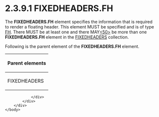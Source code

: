 <html dir="LTR" xmlns:mshelp="http://msdn.microsoft.com/mshelp" xmlns:ddue="http://ddue.schemas.microsoft.com/authoring/2003/5" xmlns:xlink="http://www.w3.org/1999/xlink" xmlns:tool="http://www.microsoft.com/tooltip">
    <head>
        <meta http-equiv="Content-Type" content="text/html; CHARSET=utf-8"></meta>
        <meta name="save" content="history"></meta>
        <title>2.3.9.1 FIXEDHEADERS.FH</title>
        <xml>
            <mshelp:toctitle title="2.3.9.1 FIXEDHEADERS.FH"></mshelp:toctitle>
            <mshelp:rltitle title="[MS-RGDI]: FIXEDHEADERS.FH"></mshelp:rltitle>
            <mshelp:keyword index="A" term="39367960-ab82-4437-80a8-bcbbf7333b11"></mshelp:keyword>
            <mshelp:attr name="DCSext.ContentType" value="open specification"></mshelp:attr>
            <mshelp:attr name="AssetID" value="39367960-ab82-4437-80a8-bcbbf7333b11"></mshelp:attr>
            <mshelp:attr name="TopicType" value="kbRef"></mshelp:attr>
            <mshelp:attr name="DCSext.Title" value="[MS-RGDI]: FIXEDHEADERS.FH" />
        </xml>
    </head>
    <body>
        <div id="header">
            <h1 class="heading">2.3.9.1 FIXEDHEADERS.FH</h1>
        </div>
        <div id="mainSection">
            <div id="mainBody">
                <div id="allHistory" class="saveHistory"></div>
                <div id="sectionSection0" class="section" name="collapseableSection">
                    

<p>The <b>FIXEDHEADERS.FH</b> element specifies the information
that is required to render a floating header. This element MUST be specified
and is of type <a href="f90c5ba0-774f-4e7b-bdf1-8cba9df68169.htm">FH</a>.
There MUST be at least one and there MAY<a id="Appendix_A_Target_50"></a><a href="5f16d945-e8a0-4cc3-9547-1c8f3e568219.htm#Appendix_A_50" aria-label="Product behavior note 50">&lt;50&gt;</a> be more
than one <b>FIXEDHEADERS.FH</b> element in the <a href="3fdea615-ea3f-469b-a2b8-c1cb26b3f6b1.htm">FIXEDHEADERS</a> collection.</p>

<p>Following is the parent element of the <b>FIXEDHEADERS.FH</b>
element.</p>

<table>
 <thead>
  <tr>
   <th>
   <p>Parent elements</p>
   </th>
  </tr>
 </thead>
 <tr>
  <td>
  <p>FIXEDHEADERS</p>
  </td>
 </tr>
</table>

<p> </p>


                </div>
            </div>
        </div>
    </body>
</html>
